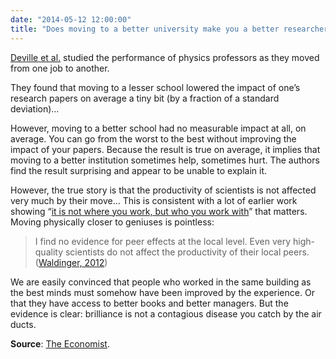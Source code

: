```yaml
---
date: "2014-05-12 12:00:00"
title: "Does moving to a better university make you a better researcher?"
---
```




[Deville et al.](http://www.nature.com/srep/2014/140424/srep04770/full/srep04770.html) studied the performance of physics professors as they moved from one job to another.

They found that moving to a lesser school lowered the impact of one&rsquo;s research papers on average a tiny bit (by a fraction of a standard deviation)&hellip;

However, moving to a better school had no measurable impact at all, on average. You can go from the worst to the best without improving the impact of your papers. Because the result is true on average, it implies that moving to a better institution sometimes help, sometimes hurt. The authors find the result surprising and appear to be unable to explain it.

However, the true story is that the productivity of scientists is not affected very much by their move&hellip; This is consistent with a lot of earlier work showing &ldquo;[it is not where you work, but who you work with](/lemire/blog/2011/10/25/it-is-not-where-you-work-but-who-you-work-with/)&rdquo; that matters. Moving physically closer to geniuses is pointless:

> I find no evidence for peer effects at the local level. Even very high-quality scientists do not affect the productivity of their local peers. ([Waldinger, 2012](http://restud.oxfordjournals.org/content/79/2/838.short))


We are easily convinced that people who worked in the same building as the best minds must somehow have been improved by the experience. Or that they have access to better books and better managers. But the evidence is clear: brilliance is not a contagious disease you catch by the air ducts.

__Source__: [The Economist](http://www.economist.com/news/science-and-technology/21601811-getting-job-top-university-will-not-make-you-better-researcher-why-climb).

